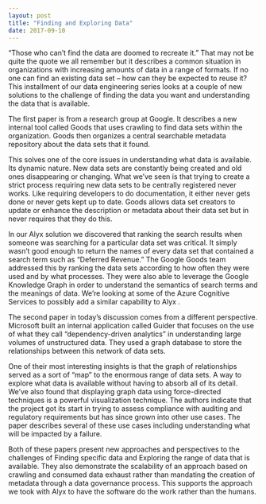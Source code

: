 ```yaml
---
layout: post
title: "Finding and Exploring Data"
date: 2017-09-10
---
```

“Those who can’t find the data are doomed to recreate it.”
That may not be quite the quote we all remember but it describes a common situation in organizations with increasing amounts of data in a range of formats. If no one can find an existing data set – how can they be expected to reuse it? This installment of our data engineering series looks at a couple of new solutions to the challenge of finding the data you want and understanding the data that is available.

The first paper is from a research group at Google. It describes a new internal tool called Goods that uses crawling to find data sets within the organization. Goods then organizes a central searchable metadata repository about the data sets that it found.

This solves one of the core issues in understanding what data is available. Its dynamic nature. New data sets are constantly being created and old ones disappearing or changing. What we’ve seen is that trying to create a strict process requiring new data sets to be centrally registered never works. Like requiring developers to do documentation, it either never gets done or never gets kept up to date. Goods allows data set creators to update or enhance the description or metadata about their data set but in never requires that they do this.

In our Alyx solution we discovered that ranking the search results when someone was searching for a particular data set was critical. It simply wasn’t good enough to return the names of every data set that contained a search term such as “Deferred Revenue.” The Google Goods team addressed this by ranking the data sets according to how often they were used and by what processes. They were also able to leverage the Google Knowledge Graph in order to understand the semantics of search terms and the meanings of data. We’re looking at some of the Azure Cognitive Services to possibly add a similar capability to Alyx .

The second paper in today’s discussion comes from a different perspective. Microsoft built an internal application called Guider that focuses on the use of what they call “dependency-driven analytics” in understanding large volumes of unstructured data. They used a graph database to store the relationships between this network of data sets.

One of their most interesting insights is that the graph of relationships served as a sort of “map” to the enormous range of data sets. A way to explore what data is available without having to absorb all of its detail. We’ve also found that displaying graph data using force-directed techniques is a powerful visualization technique.
The authors indicate that the project got its start in trying to assess compliance with auditing and regulatory requirements but has since grown into other use cases. The paper describes several of these use cases including understanding what will be impacted by a failure.

Both of these papers present new approaches and perspectives to the challenges of Finding specific data and Exploring the range of data that is available. They also demonstrate the scalability of an approach based on crawling and consumed data exhaust rather than mandating the creation of metadata through a data governance process. This supports the approach we took with Alyx to have the software do the work rather than the humans.

